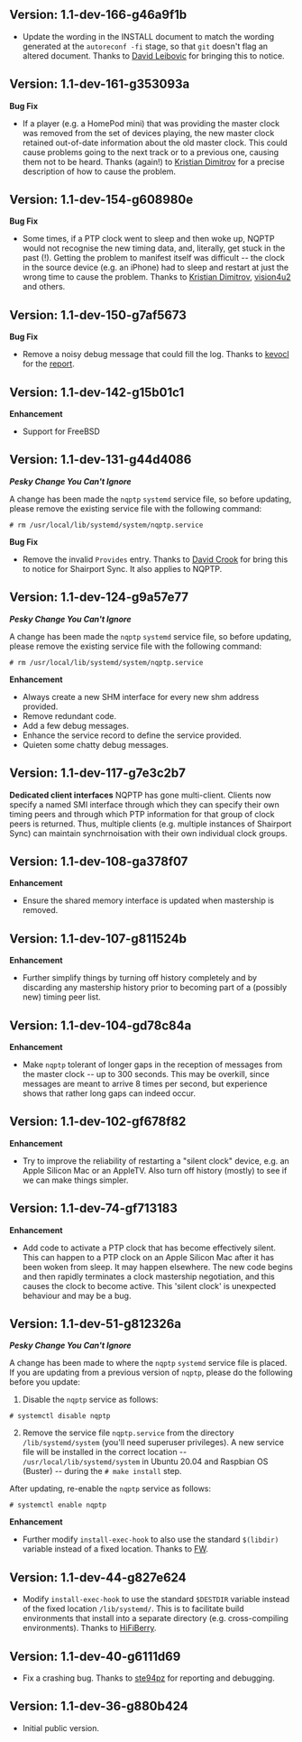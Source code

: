 ## Version: 1.1-dev-166-g46a9f1b
* Update the wording in the INSTALL document to match the wording generated at the `autoreconf -fi` stage, so that `git` doesn't flag an altered document. Thanks to [David Leibovic](https://github.com/dasl-) for bringing this to notice.

## Version: 1.1-dev-161-g353093a
**Bug Fix**
* If a player (e.g. a HomePod mini) that was providing the master clock was removed from the set of devices playing, the new master clock retained out-of-date information about the old master clock. This could cause problems going to the next track or to a previous one, causing them not to be heard. Thanks (again!) to [Kristian Dimitrov](https://github.com/Kristian8606) for a precise description of how to cause the problem.

## Version: 1.1-dev-154-g608980e
**Bug Fix**
* Some times, if a PTP clock went to sleep and then woke up, NQPTP would not recognise the new timing data, and, literally, get stuck in the past (!). Getting the problem to manifest itself was difficult -- the clock in the source device (e.g. an iPhone) had to sleep and restart at just the wrong time to cause the problem. Thanks to [Kristian Dimitrov](https://github.com/Kristian8606), [vision4u2](https://github.com/vision4u2) and others.

## Version: 1.1-dev-150-g7af5673
**Bug Fix**
* Remove a noisy debug message that could fill the log. Thanks to [kevocl](https://github.com/kevocl) for the [report](https://github.com/mikebrady/shairport-sync/issues/1481).

## Version: 1.1-dev-142-g15b01c1
**Enhancement**
* Support for FreeBSD

## Version: 1.1-dev-131-g44d4086
***Pesky Change You Can't Ignore***

A change has been made the `nqptp` `systemd` service file, so before updating, please remove the existing service file with the following command:
```
# rm /usr/local/lib/systemd/system/nqptp.service
```
**Bug Fix**
* Remove the invalid `Provides` entry. Thanks to [David Crook](https://github.com/idcrook) for bring this to notice for Shairport Sync. It also applies to NQPTP.

## Version: 1.1-dev-124-g9a57e77
***Pesky Change You Can't Ignore***

A change has been made the `nqptp` `systemd` service file, so before updating, please remove the existing service file with the following command:
```
# rm /usr/local/lib/systemd/system/nqptp.service
```
**Enhancement**
* Always create a new SHM interface for every new shm address provided.
* Remove redundant code.
* Add a few debug messages.
* Enhance the service record to define the service provided.
* Quieten some chatty debug messages.

## Version: 1.1-dev-117-g7e3c2b7
**Dedicated client interfaces**
NQPTP has gone multi-client. Clients now specify a named SMI interface through which they can specify their own timing peers and through which PTP information for that group of clock peers is returned. Thus, multiple clients (e.g. multiple instances of Shairport Sync) can maintain synchrnoisation with their own individual clock groups.

## Version: 1.1-dev-108-ga378f07
**Enhancement**
* Ensure the shared memory interface is updated when mastership is removed.

## Version: 1.1-dev-107-g811524b
**Enhancement**
* Further simplify things by turning off history completely and by discarding any mastership history prior to becoming part of a (possibly new) timing peer list.

## Version: 1.1-dev-104-gd78c84a
**Enhancement**
* Make `nqptp` tolerant of longer gaps in the reception of messages from the master clock -- up to 300 seconds. This may be overkill, since messages are meant to arrive 8 times per second, but experience shows that rather long gaps can indeed occur.

## Version: 1.1-dev-102-gf678f82
**Enhancement**
* Try to improve the reliability of restarting a "silent clock" device, e.g. an Apple Silicon Mac or an AppleTV. Also turn off history (mostly) to see if we can make things simpler.

## Version: 1.1-dev-74-gf713183
**Enhancement**
* Add code to activate a PTP clock that has become effectively silent. This can happen to a PTP clock on an Apple Silicon Mac after it has been woken from sleep. It may happen elsewhere.
The new code begins and then rapidly terminates a clock mastership negotiation, and this causes the clock to become active.
This 'silent clock' is unexpected behaviour and may be a bug.

## Version: 1.1-dev-51-g812326a
***Pesky Change You Can't Ignore***

A change has been made to where the `nqptp` `systemd` service file is placed. If you are updating from a previous version of `nqptp`, please do the following before you update:
1. Disable the `nqptp` service as follows:
```
# systemctl disable nqptp
```
2. Remove the service file `nqptp.service` from the directory `/lib/systemd/system` (you'll need superuser privileges). A new service file will be installed in the correct location -- `/usr/local/lib/systemd/system` in Ubuntu 20.04 and Raspbian OS (Buster) -- during the `# make install` step.

After updating, re-enable the `nqptp` service as follows:
```
# systemctl enable nqptp
```

**Enhancement**
* Further modify `install-exec-hook` to also use the standard `$(libdir)` variable instead of a fixed location. Thanks to [FW](https://github.com/fwcd).

## Version: 1.1-dev-44-g827e624
* Modify `install-exec-hook` to use the standard `$DESTDIR` variable instead of the fixed location `/lib/systemd/`. This is to facilitate build environments that install into a separate directory (e.g. cross-compiling environments). Thanks to [HiFiBerry](https://github.com/hifiberry).

## Version: 1.1-dev-40-g6111d69
* Fix a crashing bug. Thanks to [ste94pz](https://github.com/ste94pz) for reporting and debugging.

## Version: 1.1-dev-36-g880b424
* Initial public version.

